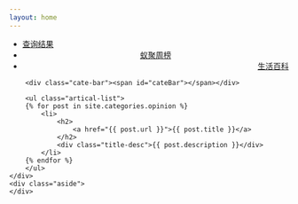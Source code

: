 ```yaml
---
layout: home
---
```


<div class="index-content opinion">
    <div class="section">
        <ul class="artical-cate">
            <li><a href="/"><span>查询结果</span></a></li>
            <li class="on" style="text-align:center"><a href="/opinion"><span>蚁聚周榜</span></a></li>
            <li style="text-align:right"><a href="/project"><span>生活百科</span></a></li>
        </ul>

        <div class="cate-bar"><span id="cateBar"></span></div>

        <ul class="artical-list">
        {% for post in site.categories.opinion %}
            <li>
                <h2>
                    <a href="{{ post.url }}">{{ post.title }}</a>
                </h2>
                <div class="title-desc">{{ post.description }}</div>
            </li>
        {% endfor %}
        </ul>
    </div>
    <div class="aside">
    </div>
</div>

